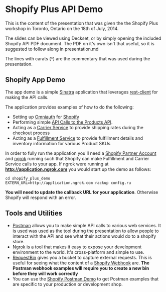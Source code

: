 # Shopify Plus API Demo

This is the content of the presentation that was given the the Shopify Plus workshop in Toronto, Ontario
on the 18th of July, 2014.

The slides can be viewed using Deckset, or by simply opening the included Shopify API PDF document. The PDF
on it's own isn't that useful, so it is suggested to follow along in presentation.md

The lines with carats (^) are the commentary that was used during the presentation.

## Shopify App Demo

The app demo is a simple [Sinatra](http://www.sinatrarb.com/) application that leverages [rest-client](https://rubygems.org/gems/rest-client) for making the API calls.

The application provides examples of how to do the following:

- Setting up [Omniauth](https://github.com/intridea/omniauth) for [Shopify](https://github.com/Shopify/omniauth-shopify-oauth2)
- Performing simple [API Calls to the Products API](http://docs.shopify.com/api/product).
- Acting as a [Carrier Service](http://docs.shopify.com/api/carrierservice) to provide shipping rates during the checkout process
- Acting as a [Fulfillment Service](http://docs.shopify.com/api/fulfillmentservice) to provide fulfillment details and inventory information for various Product SKUs

In order to fully run the application you'll need a [Shopify Partner Account](https://app.shopify.com/services/partners/) and [ngrok](https://ngrok.com) running such that Shopify can make Fulfillment and Carrier Service calls to your app. If ngrok were running at **http://application.ngrok.com** you would start up the demo as follows:

```
cd shopify_plus_demo
EXTERN_URL=http://application.ngrok.com rackup config.ru
```

**You will need to update the callback URL for your application**. Otherwise Shopify will respond with an error.

## Tools and Utilities

- [Postman](https://www.getpostman.com/) allows you to make simple API calls to various web services. It is used was used as the tool during the presentation to allow people to interact with the API and see what their actions would do to a shopify store.
- [Ngrok](https://ngrok.com/) is a tool that makes it easy to expose your development environment to the world. It's cross-platform and simple to use.
- [RequestBin](http://requestb.in/) gives you a bucket to capture external requests. This is useful for seeing what the content of a [Shopify Webhook](http://docs.shopify.com/api/webhook) are. **The Postman webhook examples will require you to create a new bin before they will work correctly**
- You can use the [Shopify Postman Demo](https://shopify-postman-demos.herokuapp.com/login) to get Postman examples that are specific to your production or development shop.
